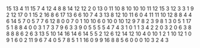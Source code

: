 15
13
4
11
15
7
4
12
4
8
8
14
12
12
2
0
13
0
11
10
8
10
10
10
11
12
15
3
12
3
3
1
9
2
12
17
0
1
15
2
16
8
6
17
13
6
6
10
7
4
3
13
8
12
10
11
6
0
4
11
11
10
12
8
8
4
4
6
14
5
7
0
5
7
7
6
12
8
0
0
7
0
1
10
10
6
0
10
0
10
12
9
7
8
2
3
9
8
1
3
0
5
1
17
5
1
8
8
4
0
0
3
1
7
3
7
9
6
3
3
9
0
5
5
5
5
4
7
4
3
1
0
1
1
3
4
2
2
0
3
2
0
6
3
8
8
8
8
6
2
6
3
13
5
10
14
16
14
6
14
5
5
2
12
6
12
14
12
10
4
0
10
1
2
1
10
12
1
0
9
1
6
0
2
11
9
6
7
4
0
5
7
8
5
1
1
16
0
9
9
16
8
8
5
6
0
0
0
10
3
2
4
3
